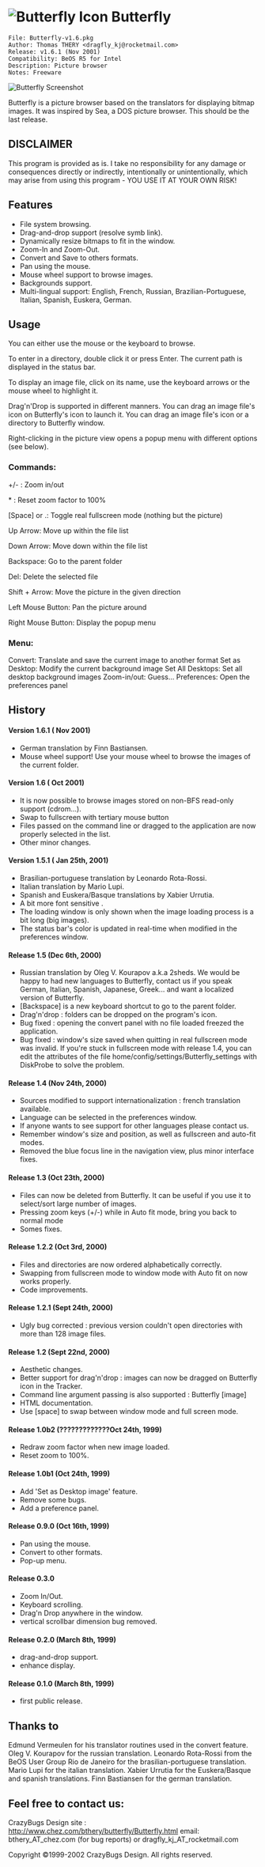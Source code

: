 #  ![Butterfly Icon](distribute/bficon.jpg) Butterfly

    File: Butterfly-v1.6.pkg
    Author: Thomas THERY <dragfly_kj@rocketmail.com>
    Release: v1.6.1 (Nov 2001)
    Compatibility: BeOS R5 for Intel
    Description: Picture browser
    Notes: Freeware

 ![Butterfly Screenshot](distribute/Screenshot.png)

Butterfly is a picture browser based on the translators for displaying bitmap images. It was inspired by Sea, a DOS picture browser. This should be the last release.


## DISCLAIMER

This program is provided as is. I take no responsibility for any damage or consequences directly or indirectly, intentionally or unintentionally, which may arise from using this program - YOU USE IT AT YOUR OWN RISK!


## Features

- File system browsing.
- Drag-and-drop support (resolve symb link).
- Dynamically resize bitmaps to fit in the window.
- Zoom-In and Zoom-Out.
- Convert and Save to others formats.
- Pan using the mouse.
- Mouse wheel support to browse images.
- Backgrounds support.
- Multi-lingual support: English, French, Russian, Brazilian-Portuguese, Italian, Spanish, Euskera, German.


## Usage

You can either use the mouse or the keyboard to browse.

To enter in a directory, double click it or press Enter. The current path is displayed in the status bar.

To display an image file, click on its name, use the keyboard arrows or the mouse wheel to highlight it.

Drag'n'Drop is supported in different manners. You can drag an image file's icon on Butterfly's icon to launch it. You can drag an image file's icon or a directory to Butterfly window. 

Right-clicking in the picture view opens a popup menu with different options (see below).

### Commands:
+/-         :    Zoom in/out

\*          :    Reset zoom factor to 100%

[Space] or .:    Toggle real fullscreen mode (nothing but the picture)
 
 
Up Arrow:        Move up within the file list

Down Arrow:      Move down within the file list

Backspace:       Go to the parent folder

Del:             Delete the selected file
 
 
Shift + Arrow:   Move the picture in the given direction
 
 
Left Mouse Button:   Pan the picture around

Right Mouse Button:  Display the popup menu

### Menu:
Convert:            Translate and save the current image to another format
Set as Desktop:     Modify the current background image
Set All Desktops:   Set all desktop background images
Zoom-in/out:        Guess...
Preferences:        Open the preferences panel


## History

#### Version 1.6.1 ( Nov 2001)
- German translation by Finn Bastiansen.
- Mouse wheel support! Use your mouse wheel to browse the images of the current folder.
#### Version 1.6 ( Oct 2001)
- It is now possible to browse images stored on non-BFS read-only support (cdrom...).
- Swap to fullscreen with tertiary mouse button
- Files passed on the command line or dragged to the application are now properly selected in the list.
- Other minor changes.
#### Version 1.5.1 ( Jan 25th, 2001)
- Brasilian-portuguese translation by Leonardo Rota-Rossi.
- Italian translation by Mario Lupi.
- Spanish and Euskera/Basque translations by Xabier Urrutia.
- A bit more font sensitive .
- The loading window is only shown when the image loading process is a bit long (big images).
- The status bar's color is updated in real-time when modified in the preferences window.
#### Release 1.5 (Dec 6th, 2000)
- Russian translation by Oleg V. Kourapov a.k.a 2sheds.
We would be happy to had new languages to Butterfly, contact us if you speak German, Italian, Spanish, Japanese, Greek... and want a localized version of Butterfly.
- [Backspace] is a new keyboard shortcut to go to the parent folder.
- Drag'n'drop : folders can be dropped on the program's icon.
- Bug fixed : opening the convert panel with no file loaded freezed the application.
- Bug fixed : window's size saved when quitting in real fullscreen mode was invalid.
If you're stuck in fullscreen mode with release 1.4, you can edit the attributes of the file home/config/settings/Butterfly_settings with DiskProbe to solve the problem.
#### Release 1.4 (Nov 24th, 2000)
- Sources modified to support internationalization : french translation available.
- Language can be selected in the preferences window. 
- If anyone wants to see support for other languages please contact us.
- Remember window's size and position, as well as fullscreen and auto-fit modes.
- Removed the blue focus line in the navigation view, plus minor interface fixes.
#### Release 1.3 (Oct 23th, 2000)
- Files can now be deleted from Butterfly. It can be useful if you use it to select/sort large number of images.
- Pressing zoom keys (+/-) while in Auto fit mode, bring you back to normal mode
- Somes fixes.
#### Release 1.2.2 (Oct 3rd, 2000)
- Files and directories are now ordered alphabetically correctly.
- Swapping from fullscreen mode to window mode with Auto fit on now works properly.
- Code improvements.
#### Release 1.2.1 (Sept 24th, 2000)
- Ugly bug corrected : previous version couldn't open directories with more than 128 image files.
#### Release 1.2 (Sept 22nd, 2000)
- Aesthetic changes.
- Better support for drag'n'drop : images can now be dragged on Butterfly icon in the Tracker. 
- Command line argument passing is also supported : Butterfly [image] 
- HTML documentation.
- Use [space] to swap between window mode and full screen mode.
#### Release 1.0b2 (?????????????Oct 24th, 1999)
- Redraw zoom factor when new image loaded.
- Reset zoom to 100%.
#### Release 1.0b1 (Oct 24th, 1999)
- Add 'Set as Desktop image' feature.
- Remove some bugs.
- Add a preference panel.
#### Release 0.9.0 (Oct 16th, 1999)
- Pan using the mouse.
- Convert to other formats.
- Pop-up menu.
#### Release 0.3.0
- Zoom In/Out.
- Keyboard scrolling.
- Drag'n Drop anywhere in the window.
- vertical scrollbar dimension bug removed.
#### Release 0.2.0 (March 8th, 1999)
- drag-and-drop support. 
- enhance display.
#### Release 0.1.0 (March 8th, 1999)
- first public release. 


## Thanks to
Edmund Vermeulen for his translator routines used in the convert feature.
Oleg V. Kourapov for the russian translation.
Leonardo Rota-Rossi from the BeOS User Group Rio de Janeiro for the brasilian-portuguese translation.
Mario Lupi for the italian translation.
Xabier Urrutia for the Euskera/Basque and spanish translations.
Finn Bastiansen for the german translation.

## Feel free to contact us:

CrazyBugs Design
site : http://www.chez.com/bthery/butterfly/Butterfly.html
email: bthery_AT_chez.com (for bug reports) or dragfly_kj_AT_rocketmail.com

Copyright ©1999-2002 CrazyBugs Design. All rights reserved.